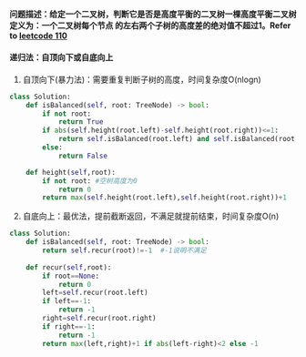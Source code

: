 #### 问题描述：给定一个二叉树，判断它是否是高度平衡的二叉树一棵高度平衡二叉树定义为：一个二叉树每个节点 的左右两个子树的高度差的绝对值不超过1。Refer to [leetcode 110](https://leetcode-cn.com/problems/balanced-binary-tree/)
#### 递归法：自顶向下或自底向上
1. 自顶向下(暴力法)：需要重复判断子树的高度，时间复杂度O(nlogn)
```python
class Solution:
    def isBalanced(self, root: TreeNode) -> bool:
        if not root:
            return True
        if abs(self.height(root.left)-self.height(root.right))<=1:
            return self.isBalanced(root.left) and self.isBalanced(root.right)
        else:
            return False

    def height(self,root):
        if not root: #空树高度为0
            return 0
        return max(self.height(root.left),self.height(root.right))+1
```

2. 自底向上：最优法，提前截断返回，不满足就提前结束，时间复杂度O(n)
```python
class Solution:
    def isBalanced(self, root: TreeNode) -> bool:
        return self.recur(root)!=-1  #-1说明不满足
    
    def recur(self,root):
        if root==None:
            return 0
        left=self.recur(root.left)
        if left==-1:
            return -1
        right=self.recur(root.right)
        if right==-1:
            return -1
        return max(left,right)+1 if abs(left-right)<2 else -1
```

